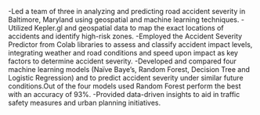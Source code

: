-Led a team of three in analyzing and predicting road accident severity in Baltimore, Maryland using geospatial and machine
learning techniques.
-Utilized Kepler.gl and geospatial data to map the exact locations of accidents and identify high-risk zones.
-Employed the Accident Severity Predictor from Colab libraries to assess and classify accident impact levels, integrating weather and road conditions and speed upon impact as key factors to determine accident severity.
-Developed and compared four machine learning models (Naïve Baye’s, Random Forest, Decision Tree and Logistic Regression) and to predict accident severity under similar future conditions.Out of the four models used Random Forest perform the best with an accuracy of 93%.
-Provided data-driven insights to aid in traffic safety measures and urban planning initiatives.